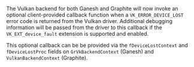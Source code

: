The Vulkan backend for both Ganesh and Graphite will now invoke an optional client-provided callback
function when a `VK_ERROR_DEVICE_LOST` error code is returned from the Vulkan driver. Additional
debugging information will be passed from the driver to this callback if the `VK_EXT_device_fault`
extension is supported and enabled.

This optional callback can be be provided via the `fDeviceLostContext` and `fDeviceLostProc` fields
on `GrVkBackendContext` (Ganesh) and `VulkanBackendContext` (Graphite).
